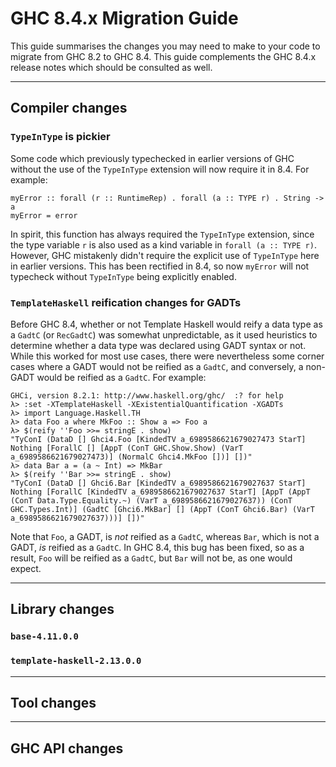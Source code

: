 


# GHC 8.4.x Migration Guide



This guide summarises the changes you may need to make to your code to migrate from GHC 8.2 to GHC 8.4. This guide complements the GHC 8.4.x release notes which should be consulted as well.


---


## Compiler changes


### `TypeInType` is pickier



Some code which previously typechecked in earlier versions of GHC without the use of the `TypeInType` extension will now require it in 8.4. For example:


```
myError :: forall (r :: RuntimeRep) . forall (a :: TYPE r) . String -> a
myError = error
```


In spirit, this function has always required the `TypeInType` extension, since the type variable `r` is also used as a kind variable in `forall (a :: TYPE r)`. However, GHC mistakenly didn't require the explicit use of `TypeInType` here in earlier versions. This has been rectified in 8.4, so now `myError` will not typecheck without `TypeInType` being explicitly enabled.


### `TemplateHaskell` reification changes for GADTs



Before GHC 8.4, whether or not Template Haskell would reify a data type as a `GadtC` (or `RecGadtC`) was somewhat unpredictable, as it used heuristics to determine whether a data type was declared using GADT syntax or not. While this worked for most use cases, there were nevertheless some corner cases where a GADT would not be reified as a `GadtC`, and conversely, a non-GADT would be reified as a `GadtC`. For example:


```wiki
GHCi, version 8.2.1: http://www.haskell.org/ghc/  :? for help
λ> :set -XTemplateHaskell -XExistentialQuantification -XGADTs
λ> import Language.Haskell.TH
λ> data Foo a where MkFoo :: Show a => Foo a
λ> $(reify ''Foo >>= stringE . show)
"TyConI (DataD [] Ghci4.Foo [KindedTV a_6989586621679027473 StarT] Nothing [ForallC [] [AppT (ConT GHC.Show.Show) (VarT a_6989586621679027473)] (NormalC Ghci4.MkFoo [])] [])"
λ> data Bar a = (a ~ Int) => MkBar
λ> $(reify ''Bar >>= stringE . show)
"TyConI (DataD [] Ghci6.Bar [KindedTV a_6989586621679027637 StarT] Nothing [ForallC [KindedTV a_6989586621679027637 StarT] [AppT (AppT (ConT Data.Type.Equality.~) (VarT a_6989586621679027637)) (ConT GHC.Types.Int)] (GadtC [Ghci6.MkBar] [] (AppT (ConT Ghci6.Bar) (VarT a_6989586621679027637)))] [])"
```


Note that `Foo`, a GADT, is *not* reified as a `GadtC`, whereas `Bar`, which is not a GADT, *is* reified as a `GadtC`. In GHC 8.4, this bug has been fixed, so as a result, `Foo` will be reified as a `GadtC`, but `Bar` will not be, as one would expect.


---


## Library changes


### `base-4.11.0.0`


### `template-haskell-2.13.0.0`


---


## Tool changes


---


## GHC API changes


